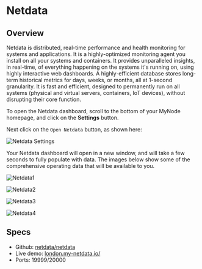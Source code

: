 # Netdata

## Overview

Netdata is distributed, real-time performance and health monitoring for systems and applications. It is a highly-optimized monitoring agent you install on all your systems and containers. It provides unparalleled insights, in real-time, of everything happening on the systems it's running on, using highly interactive web dashboards. A highly-efficient database stores long-term historical metrics for days, weeks, or months, all at 1-second granularity. It is fast and efficient, designed to permanently run on all systems (physical and virtual servers, containers, IoT devices), without disrupting their core function.

To open the Netdata dashboard, scroll to the bottom of your MyNode homepage, and click on the **Settings** button.

Next click on the `Open Netdata` button, as shown here:

![Netdata Settings](/images/advanced/Netdata_settings_comp.png)

Your Netdata dashboard will open in a new window, and will take a few seconds to fully populate with data.
The images below show some of the comprehensive operating data that will be available to you.

![Netdata1](/images/advanced/netdata1_comp.png)

![Netdata2](/images/advanced/netdata2_comp.png)

![Netdata3](/images/advanced/netdata3_comp.png)

![Netdata4](/images/advanced/netdata4_comp.png)

## Specs
- Github: [netdata/netdata](https://github.com/netdata/netdata)
- Live demo: [london.my-netdata.io/](https://london.my-netdata.io/)
- Ports: 19999/20000

